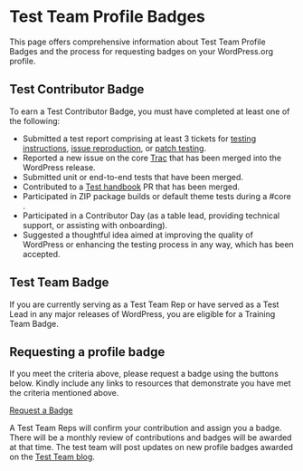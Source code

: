 # Test Team Profile Badges

This page offers comprehensive information about Test Team Profile Badges and the process for requesting badges on your WordPress.org profile.

## Test Contributor Badge

To earn a Test Contributor Badge, you must have completed at least one of the following:

- Submitted a test report comprising at least 3 tickets for [testing instructions](https://make.wordpress.org/test/handbook/test-reports/testing-instructions/), [issue reproduction](https://make.wordpress.org/test/handbook/test-reports/issue-reproduction/), or [patch testing](https://make.wordpress.org/test/handbook/test-reports/patch-testing/).
- Reported a new issue on the core [Trac](https://core.trac.wordpress.org/tickets/latest) that has been merged into the WordPress release.
- Submitted unit or end-to-end tests that have been merged.
- Contributed to a [Test handbook](https://github.com/wordpress/test-handbook)  PR that has been merged.
- Participated in ZIP package builds or default theme tests during a #core <release-party>.
- Participated in a Contributor Day (as a table lead, providing technical support, or assisting with onboarding).
- Suggested a thoughtful idea aimed at improving the quality of WordPress or enhancing the testing process in any way, which has been accepted.

  
## Test Team Badge 
 
If you are currently serving as a Test Team Rep or have served as a Test Lead in any major releases of WordPress, you are eligible for a Training Team Badge.

## Requesting a profile badge

If you meet the criteria above, please request a badge using the buttons below. Kindly include any links to resources that demonstrate you have met the criteria mentioned above.

[Request a Badge ](https://profiles.wordpress.org/associations/test-contributor/)                            

A Test Team Reps will confirm your contribution and assign you a badge. There will be a monthly review of contributions and badges will be awarded at that time. The test team will post updates on new profile badges awarded on the [Test Team blog](https://make.wordpress.org/test/). 